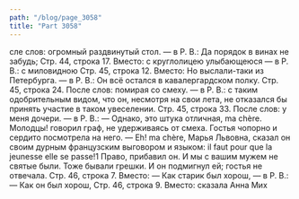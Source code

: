 ```yaml
---
path: "/blog/page_3058"
title: "Part 3058"
---
```


сле слов: огромный раздвинутый стол. — в Р. В.: Да порядок в винах не забудь;
Стр. 44, строка 17.
Вместо: с круглолицею улыбающеюся — в Р. В.: с миловидною
Стр. 45, строка 12.
Вместо: Но выслали-таки из Петербурга. — в Р. В.: Он всё остался в кавалергардском полку.
Стр. 45, строка 24.
После слов: помирая со смеху. — в Р. В.: с таким одобрительным видом, что он, несмотря на свои лета, не отказался бы принять участие в таком увеселении.
Стр. 45, строка 33.
После слов: у меня дочери. — в Р. В.: — Однако, это штука отличная, ma chère. Молодцы! говорил граф, не удерживаясь от смеха.
Гостья чопорно и сердито посмотрела на него.
— Eh! ma chère, Марья Львовна, сказал он своим дурным французским выговором и языком: il faut pour que la jeunesse elle se passe!1 Право, прибавил он. И мы с вашим мужем не святые были. Тоже бывали грешки.
И он подмигнул ей; гостья не отвечала.
Стр. 46, строка 7.
Вместо: — Как старик был хорош, — в Р. В.: — Как он был хорош,
Стр. 46, строка 9.
Вместо: сказала Анна Мих

